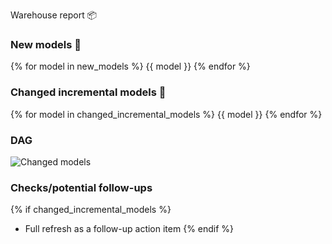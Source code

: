Warehouse report 📦

### New models 🌱

{% for model in new_models %}
{{ model }}
{% endfor %}

### Changed incremental models 🔀

{% for model in changed_incremental_models %}
{{ model }}
{% endfor %}

### DAG

![](./dag.png "Changed models")

### Checks/potential follow-ups
{% if changed_incremental_models %}
* Full refresh as a follow-up action item
{% endif %}
